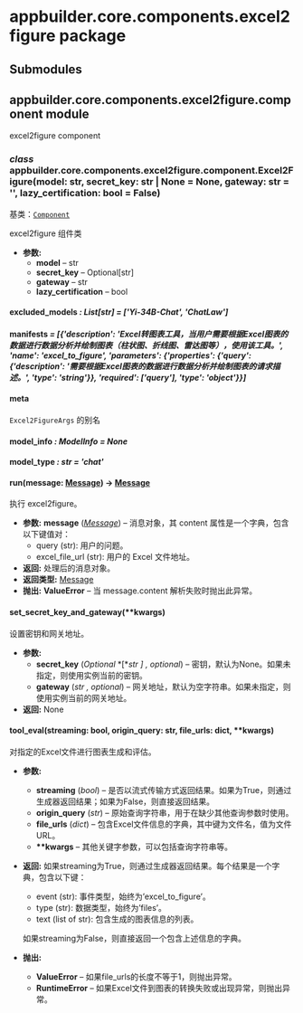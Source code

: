 # appbuilder.core.components.excel2figure package

## Submodules

## appbuilder.core.components.excel2figure.component module

excel2figure component

### *class* appbuilder.core.components.excel2figure.component.Excel2Figure(model: str, secret_key: str | None = None, gateway: str = '', lazy_certification: bool = False)

基类：[`Component`](appbuilder.core.md#appbuilder.core.component.Component)

excel2figure 组件类

* **参数:**
  * **model** – str
  * **secret_key** – Optional[str]
  * **gateway** – str
  * **lazy_certification** – bool

#### excluded_models *: List[str]* *= ['Yi-34B-Chat', 'ChatLaw']*

#### manifests *= [{'description': 'Excel转图表工具，当用户需要根据Excel图表的数据进行数据分析并绘制图表（柱状图、折线图、雷达图等），使用该工具。', 'name': 'excel_to_figure', 'parameters': {'properties': {'query': {'description': '需要根据Excel图表的数据进行数据分析并绘制图表的请求描述。', 'type': 'string'}}, 'required': ['query'], 'type': 'object'}}]*

#### meta

`Excel2FigureArgs` 的别名

#### model_info *: ModelInfo* *= None*

#### model_type *: str* *= 'chat'*

#### run(message: [Message](appbuilder.core.md#appbuilder.core.message.Message)) → [Message](appbuilder.core.md#appbuilder.core.message.Message)

执行 excel2figure。

* **参数:**
  **message** ([*Message*](appbuilder.core.md#appbuilder.core.message.Message)) – 消息对象，其 content 属性是一个字典，包含以下键值对：
  - query (str): 用户的问题。
  - excel_file_url (str): 用户的 Excel 文件地址。
* **返回:**
  处理后的消息对象。
* **返回类型:**
  [Message](appbuilder.core.md#appbuilder.core.message.Message)
* **抛出:**
  **ValueError** – 当 message.content 解析失败时抛出此异常。

#### set_secret_key_and_gateway(\*\*kwargs)

设置密钥和网关地址。

* **参数:**
  * **secret_key** (*Optional* *[**str* *]* *,* *optional*) – 密钥，默认为None。如果未指定，则使用实例当前的密钥。
  * **gateway** (*str* *,* *optional*) – 网关地址，默认为空字符串。如果未指定，则使用实例当前的网关地址。
* **返回:**
  None

#### tool_eval(streaming: bool, origin_query: str, file_urls: dict, \*\*kwargs)

对指定的Excel文件进行图表生成和评估。

* **参数:**
  * **streaming** (*bool*) – 是否以流式传输方式返回结果。如果为True，则通过生成器返回结果；如果为False，则直接返回结果。
  * **origin_query** (*str*) – 原始查询字符串，用于在缺少其他查询参数时使用。
  * **file_urls** (*dict*) – 包含Excel文件信息的字典，其中键为文件名，值为文件URL。
  * **\*\*kwargs** – 其他关键字参数，可以包括查询字符串等。
* **返回:**
  如果streaming为True，则通过生成器返回结果。每个结果是一个字典，包含以下键：
  - event (str): 事件类型，始终为’excel_to_figure’。
  - type (str): 数据类型，始终为’files’。
  - text (list of str): 包含生成的图表信息的列表。

  如果streaming为False，则直接返回一个包含上述信息的字典。
* **抛出:**
  * **ValueError** – 如果file_urls的长度不等于1，则抛出异常。
  * **RuntimeError** – 如果Excel文件到图表的转换失败或出现异常，则抛出异常。
